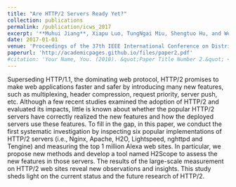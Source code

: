 ```yaml
---
title: "Are HTTP/2 Servers Ready Yet?"
collection: publications
permalink: /publication/icws_2017
excerpt: '**Muhui Jiang**, Xiapu Luo, TungNgai Miu, Shengtuo Hu, and Weixiong Rao'
date: 2017-01-01
venue: 'Proceedings of the 37th IEEE International Conference on Distributed Computing Systems (**ICDCS 2017**)'
paperurl: 'http://academicpages.github.io/files/paper2.pdf'
#citation: 'Your Name, You. (2010). &quot;Paper Title Number 2.&quot; <i>Journal 1</i>. 1(2).'
---
```

Superseding HTTP/1.1, the dominating web protocol, HTTP/2 promises to make web applications faster and safer by introducing many new features, such as multiplexing, header compression, request priority, server push, etc. Although a few recent studies examined the adoption of HTTP/2 and evaluated its impacts, little is known about whether the popular HTTP/2 servers have correctly realized the new features and how the deployed servers use these features. To fill in the gap, in this paper, we conduct the first systematic investigation by inspecting six popular implementations of HTTP/2 servers (i.e., Nginx, Apache, H2O, Lightspeed, nghttpd and Tengine) and measuring the top 1 million Alexa web sites. In particular, we propose new methods and develop a tool named H2Scope to assess the new features in those servers. The results of the large-scale measurement on HTTP/2 web sites reveal new observations and insights. This study sheds light on the current status and the future research of HTTP/2.

